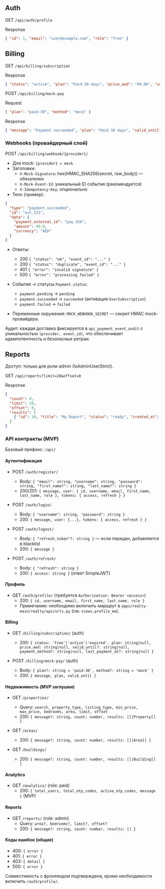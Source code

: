 ## Auth

GET `/api/auth/profile`

Response

```json
{ "id": 1, "email": "user@example.com", "role": "free" }
```

## Billing

GET `/api/billing/subscription`

Response

```json
{ "status": "active", "plan": "Paid 30 days", "price_aed": "99.00", "valid_until": "2025-12-31T00:00:00Z", "payment_method": "mock", "last_payment_at": "2025-08-23T10:00:00Z" }
```

POST `/api/billing/mock-pay`

Request

```json
{ "plan": "paid-30", "method": "mock" }
```

Response

```json
{ "message": "Payment succeeded", "plan": "Paid 30 days", "valid_until": "2025-12-31T00:00:00Z" }
```

### Webhooks (провайдерный слой)

POST `/api/billing/webhook/{provider}/`

- Для mock: `{provider} = mock`
- Заголовки:
  - `X-Mock-Signature`: hex(HMAC_SHA256(secret, raw_body)) — обязателен
  - `X-Mock-Event-Id`: уникальный ID события (рекомендуется)
  - `X-Idempotency-Key`: опционально
- Тело (пример):

```json
{
  "type": "payment.succeeded",
  "id": "evt_123",
  "data": {
    "payment_external_id": "pay_456",
    "amount": 99.0,
    "currency": "AED"
  }
}
```

- Ответы:
  - 200 `{ "status": "ok", "event_id": "..." }`
  - 200 `{ "status": "duplicate", "event_id": "..." }`
  - 401 `{ "error": "invalid signature" }`
  - 500 `{ "error": "processing failed" }`

- События → статусы `Payment.status`:
  - `payment.pending` → `pending`
  - `payment.succeeded` → `succeeded` (активация `UserSubscription`)
  - `payment.failed` → `failed`

- Переменные окружения: `MOCK_WEBHOOK_SECRET` — секрет HMAC mock-провайдера.

Аудит: каждая доставка фиксируется в `api_payment_event_audit` c уникальностью `(provider, event_id)`,
что обеспечивает идемпотентность и безопасные ретраи.

## Reports

Доступ: только для роли admin (IsAdminUserStrict).

GET `/api/reports?limit=20&offset=0`

Response

```json
{
  "count": 0,
  "limit": 20,
  "offset": 0,
  "results": [
    { "id": 10, "title": "My Report", "status": "ready", "created_at": "2025-08-23T10:00:00Z", "updated_at": "2025-08-23T10:05:00Z" }
  ]
}
```
### API контракты (MVP)

Базовый префикс: `/api/`

#### Аутентификация
- POST `/auth/register/`
  - Body: `{ "email": string, "username": string, "password": string, "first_name?": string, "last_name?": string }`
  - 200/201: `{ message, user: { id, username, email, first_name, last_name, role }, tokens: { access, refresh } }`

- POST `/auth/login/`
  - Body: `{ "username": string, "password": string }`
  - 200: `{ message, user: {...}, tokens: { access, refresh } }`

- POST `/auth/logout/`
  - Body: `{ "refresh_token"?: string }` — если передан, добавляется в blacklist
  - 200: `{ message }`

- POST `/auth/refresh/`
  - Body: `{ "refresh": string }`
  - 200: `{ access: string }` (ответ SimpleJWT)

#### Профиль
- GET `/auth/profile/` (требуется `Authorization: Bearer <access>`)
  - 200: `{ id, username, email, first_name, last_name, role }`
  - Примечание: необходимо включить маршрут в `apps/realty-main/realty/api/urls.py` (см. `views.profile_me`).

#### Billing
- GET `/billing/subscription/` (auth)
  - 200: `{ status: 'free'|'active'|'expired', plan: string|null, price_aed: string|null, valid_until?: string|null, payment_method?: string|null, last_payment_at?: string|null }`

- POST `/billing/mock-pay/` (auth)
  - Body: `{ plan?: string = 'paid-30', method?: string = 'mock' }`
  - 200: `{ message, plan, valid_until }`

#### Недвижимость (MVP заглушки)
- GET `/properties/`
  - Query: `search, property_type, listing_type, min_price, max_price, bedrooms, area, limit, offset`
  - 200: `{ message?: string, count: number, results: []|Property[] }`

- GET `/areas/`
  - 200: `{ message?: string, count: number, results: []|Area[] }`

- GET `/buildings/`
  - 200: `{ message?: string, count: number, results: []|Building[] }`

#### Analytics
- GET `/analytics/` (role: paid)
  - 200: `{ total_users, total_otp_codes, active_otp_codes, message }` (MVP)

#### Reports
- GET `/reports/` (role: admin)
  - Query: `area?, bedrooms?, limit?, offset?`
  - 200: `{ message?: string, count: number, results: [] }`

#### Коды ошибок (общие)
- 400: `{ error }`
- 401: `{ error }`
- 403: `{ detail }`
- 500: `{ error }`

Совместимость с фронтендом подтверждена, кроме необходимости включить `/auth/profile/`.
